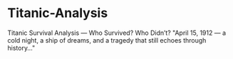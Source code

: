 # Titanic-Analysis
Titanic Survival Analysis — Who Survived? Who Didn’t?  "April 15, 1912 — a cold night, a ship of dreams, and a tragedy that still echoes through history…"
